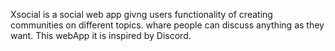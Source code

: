Xsocial is a social web app givng users functionality of creating communities on different topics. whare people can discuss anything as they want. This webApp it is inspired by Discord.
